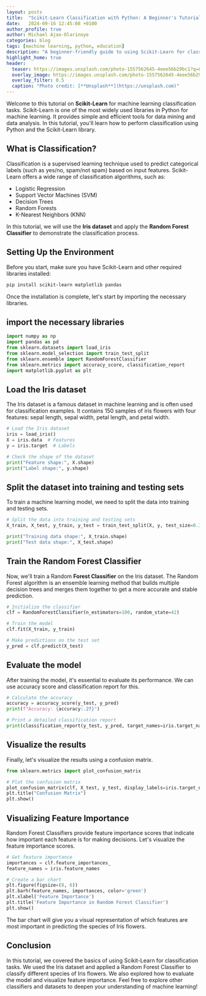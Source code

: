 ```yaml
---
layout: posts
title:  "Scikit-Learn Classification with Python: A Beginner's Tutorial"
date:   2024-09-16 12:45:08 +0100
author_profile: true
author: Michael Ajao-Olarinoye
categories: blog
tags: [machine learning, python, education]
description: "A beginner-friendly guide to using Scikit-Learn for classification tasks in Python, with code examples."
highlight_home: true
header:
  teaser: https://images.unsplash.com/photo-1557562645-4eee56b29bc1?q=80&w=1935&auto=format&fit=crop&ixlib=rb-4.0.3&ixid=M3wxMjA3fDB8MHxwaG90by1wYWdlfHx8fGVufDB8fHx8fA%3D%3D
  overlay_image: https://images.unsplash.com/photo-1557562645-4eee56b29bc1?q=80&w=1935&auto=format&fit=crop&ixlib=rb-4.0.3&ixid=M3wxMjA3fDB8MHxwaG90by1wYWdlfHx8fGVufDB8fHx8fA%3D%3D
  overlay_filter: 0.5
  caption: "Photo credit: [**Unsplash**](https://unsplash.com)"
---
```


Welcome to this tutorial on **Scikit-Learn** for machine learning classification tasks. Scikit-Learn is one of the most widely used libraries in Python for machine learning. It provides simple and efficient tools for data mining and data analysis. In this tutorial, you'll learn how to perform classification using Python and the Scikit-Learn library.

## What is Classification?

Classification is a supervised learning technique used to predict categorical labels (such as yes/no, spam/not spam) based on input features. Scikit-Learn offers a wide range of classification algorithms, such as:
- Logistic Regression
- Support Vector Machines (SVM)
- Decision Trees
- Random Forests
- K-Nearest Neighbors (KNN)

In this tutorial, we will use the **Iris dataset** and apply the **Random Forest Classifier** to demonstrate the classification process.

## Setting Up the Environment

Before you start, make sure you have Scikit-Learn and other required libraries installed:

```bash
pip install scikit-learn matplotlib pandas
```
Once the installation is complete, let's start by importing the necessary libraries.

## import the necessary libraries

```python
import numpy as np
import pandas as pd
from sklearn.datasets import load_iris
from sklearn.model_selection import train_test_split
from sklearn.ensemble import RandomForestClassifier
from sklearn.metrics import accuracy_score, classification_report
import matplotlib.pyplot as plt
```

## Load the Iris dataset

The Iris dataset is a famous dataset in machine learning and is often used for classification examples. It contains 150 samples of iris flowers with four features: sepal length, sepal width, petal length, and petal width.

```python
# Load the Iris dataset
iris = load_iris()
X = iris.data  # Features
y = iris.target  # Labels

# Check the shape of the dataset
print("Feature shape:", X.shape)
print("Label shape:", y.shape)
```

## Split the dataset into training and testing sets

To train a machine learning model, we need to split the data into training and testing sets.

```python
# Split the data into training and testing sets
X_train, X_test, y_train, y_test = train_test_split(X, y, test_size=0.3, random_state=42)

print("Training data shape:", X_train.shape)
print("Test data shape:", X_test.shape)
```

## Train the Random Forest Classifier

Now, we'll train a Random **Forest Classifier** on the Iris dataset. The Random Forest algorithm is an ensemble learning method that builds multiple decision trees and merges them together to get a more accurate and stable prediction.

```python
# Initialize the classifier
clf = RandomForestClassifier(n_estimators=100, random_state=42)

# Train the model
clf.fit(X_train, y_train)

# Make predictions on the test set
y_pred = clf.predict(X_test)
```

## Evaluate the model

After training the model, it's essential to evaluate its performance. We can use accuracy score and classification report for this.

```python
# Calculate the accuracy
accuracy = accuracy_score(y_test, y_pred)
print(f"Accuracy: {accuracy:.2f}")

# Print a detailed classification report
print(classification_report(y_test, y_pred, target_names=iris.target_names))
```

## Visualize the results

Finally, let's visualize the results using a confusion matrix.

```python
from sklearn.metrics import plot_confusion_matrix

# Plot the confusion matrix
plot_confusion_matrix(clf, X_test, y_test, display_labels=iris.target_names, cmap=plt.cm.Blues)
plt.title("Confusion Matrix")
plt.show()
```

## Visualizing Feature Importance

Random Forest Classifiers provide feature importance scores that indicate how important each feature is for making decisions. Let's visualize the feature importance scores.

```python
# Get feature importance
importances = clf.feature_importances_
feature_names = iris.feature_names

# Create a bar chart
plt.figure(figsize=(8, 6))
plt.barh(feature_names, importances, color='green')
plt.xlabel('Feature Importance')
plt.title('Feature Importance in Random Forest Classifier')
plt.show()

```
The bar chart will give you a visual representation of which features are most important in predicting the species of Iris flowers.

## Conclusion

In this tutorial, we covered the basics of using Scikit-Learn for classification tasks. We used the Iris dataset and applied a Random Forest Classifier to classify different species of Iris flowers. We also explored how to evaluate the model and visualize feature importance. Feel free to explore other classifiers and datasets to deepen your understanding of machine learning!
